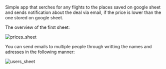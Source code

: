 Simple app that serches for any flights to the places saved on google sheet and sends notification about the deal via email, if the price is lower than the one stored on google sheet.

The overview of the first sheet:

![prices_sheet](https://github.com/marcin-p-b/flight-deals-seeker/assets/162914885/d9a23dae-d3d4-47b9-96b7-a37c38d519f1)


You can send emails to multiple people through writting the names and adresses in the following manner:

![users_sheet](https://github.com/marcin-p-b/flight-deals-seeker/assets/162914885/0d45dad3-0c26-4139-903c-417bfbc6534d)

